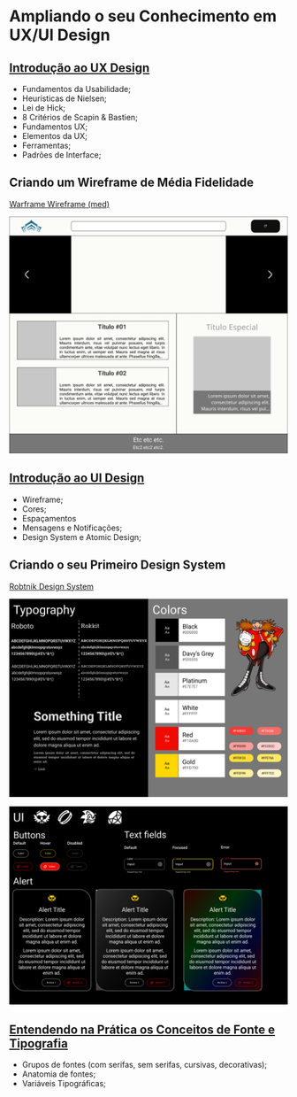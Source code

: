 # Ampliando o seu Conhecimento em UX/UI Design

## [Introdução ao UX Design](./01_IntroUXDesign.md)

- Fundamentos da Usabilidade;
- Heurísticas de Nielsen;
- Lei de Hick;
- 8 Critérios de Scapin & Bastien;
- Fundamentos UX;
- Elementos da UX;
- Ferramentas;
- Padrões de Interface;

## Criando um Wireframe de Média Fidelidade

[Warframe Wireframe (med)](https://www.figma.com/file/20nqQN7eoQbw3BhWWVsOSX/Warframe-Wireframe-(Med)?type=design&node-id=0%3A1&mode=design&t=V95MDl976eL7zkOF-1)

![Wireframe](./assets/WireframeMed.png)

## [Introdução ao UI Design](./02_IntroUIDesign.md)

- Wireframe;
- Cores;
- Espaçamentos
- Mensagens e Notificações;
- Design System e Atomic Design;

## Criando o seu Primeiro Design System

[Robtnik Design System](https://www.figma.com/file/l2mBPLB4q1xNl9LSFrAUP4/Robotnik-Noob-Design-System?type=design&node-id=12%3A11&mode=design&t=cDtBu9mTL0rR43HW-1)

![Design System 1](./assets/DS01.png)

![Design System 2](./assets/DS02.png)

## [Entendendo na Prática os Conceitos de Fonte e Tipografia](./03_Tipografia.md)

- Grupos de fontes (com serifas, sem serifas, cursivas, decorativas);
- Anatomia de fontes;
- Variáveis Tipográficas;

